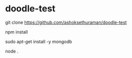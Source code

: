 # doodle-test


git clone https://github.com/ashoksethuraman/doodle-test


npm install 


sudo apt-get install -y mongodb



node .